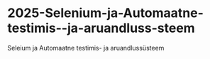 # 2025-Selenium-ja-Automaatne-testimis--ja-aruandluss-steem
Seleium ja  Automaatne testimis- ja aruandlussüsteem
